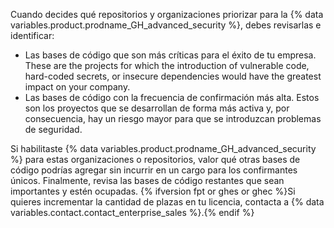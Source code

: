 Cuando decides qué repositorios y organizaciones priorizar para la {% data variables.product.prodname_GH_advanced_security %}, debes revisarlas e identificar:

- Las bases de código que son más críticas para el éxito de tu empresa. These are the projects for which the introduction of vulnerable code, hard-coded secrets, or insecure dependencies would have the greatest impact on your company.
- Las bases de código con la frecuencia de confirmación más alta. Estos son los proyectos que se desarrollan de forma más activa y, por consecuencia, hay un riesgo mayor para que se introduzcan problemas de seguridad.

Si habilitaste {% data variables.product.prodname_GH_advanced_security %} para estas organizaciones o repositorios, valor qué otras bases de código podrías agregar sin incurrir en un cargo para los confirmantes únicos. Finalmente, revisa las bases de código restantes que sean importantes y estén ocupadas. {% ifversion fpt or ghes or ghec %}Si quieres incrementar la cantidad de plazas en tu licencia, contacta a {% data variables.contact.contact_enterprise_sales %}.{% endif %}
